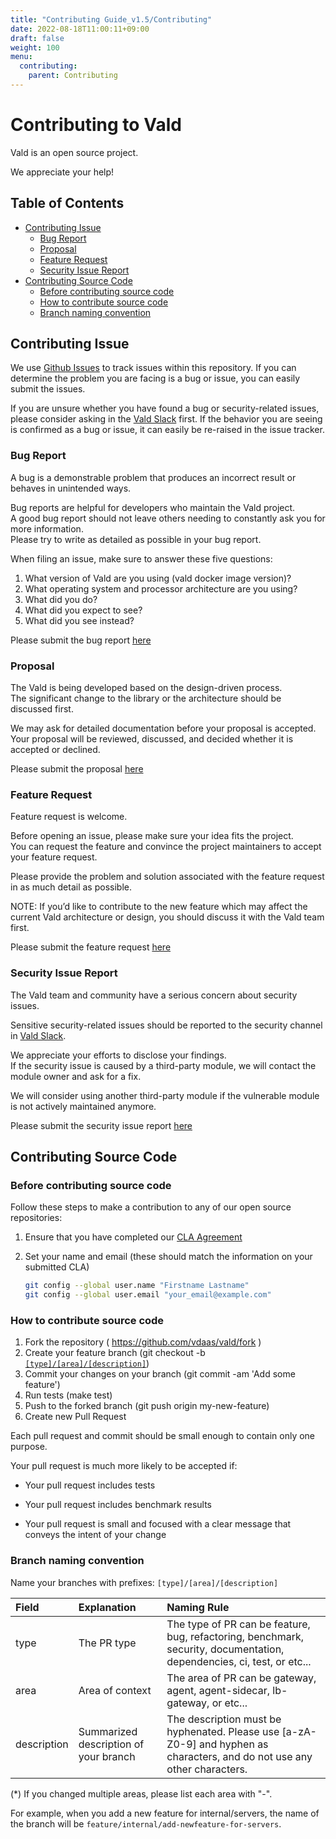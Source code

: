 ```yaml
---
title: "Contributing Guide_v1.5/Contributing"
date: 2022-08-18T11:00:11+09:00
draft: false
weight: 100
menu:
  contributing:
    parent: Contributing
---
```


# Contributing to Vald

Vald is an open source project.

We appreciate your help!

## Table of Contents

- [Contributing Issue](#contributing-issue)
  - [Bug Report](#bug-report)
  - [Proposal](#proposal)
  - [Feature Request](#feature-request)
  - [Security Issue Report](#security-issue-report)
- [Contributing Source Code](#contributing-source-code)
  - [Before contributing source code](#before-contributing-source-code)
  - [How to contribute source code](#how-to-contribute-source-code)
  - [Branch naming convention](#branch-naming-convention)

## Contributing Issue

We use [Github Issues](https://github.com/vdaas/vald/issues) to track issues within this repository.
If you can determine the problem you are facing is a bug or issue, you can easily submit the issues.

If you are unsure whether you have found a bug or security-related issues, please consider asking in the [Vald Slack](https://join.slack.com/t/vald-community/shared_invite/zt-db2ky9o4-R_9p2sVp8xRwztVa8gfnPA) first.
If the behavior you are seeing is confirmed as a bug or issue, it can easily be re-raised in the issue tracker.

### Bug Report

A bug is a demonstrable problem that produces an incorrect result or behaves in unintended ways.<br>

Bug reports are helpful for developers who maintain the Vald project.<br>
A good bug report should not leave others needing to constantly ask you for more information.<br>
Please try to write as detailed as possible in your bug report.

When filing an issue, make sure to answer these five questions:

1. What version of Vald are you using (vald docker image version)?
2. What operating system and processor architecture are you using?
3. What did you do?
4. What did you expect to see?
5. What did you see instead?

Please submit the bug report [here](https://github.com/vdaas/vald/issues/new?assignees=&labels=type%2Fbug%2C+priority%2Fmedium%2C+team%2Fcore&template=bug_report&title=)

### Proposal

The Vald is being developed based on the design-driven process.<br>
The significant change to the library or the architecture should be discussed first.

We may ask for detailed documentation before your proposal is accepted.<br>
Your proposal will be reviewed, discussed, and decided whether it is accepted or declined.

Please submit the proposal [here](https://github.com/vdaas/vald/issues/new?assignees=&labels=type%2Ffeature%2C+priority%2Flow%2C+team%2Fcore&template=feature_request&title=)

### Feature Request

Feature request is welcome.

Before opening an issue, please make sure your idea fits the project.<br>
You can request the feature and convince the project maintainers to accept your feature request.

Please provide the problem and solution associated with the feature request in as much detail as possible.

NOTE: If you’d like to contribute to the new feature which may affect the current Vald architecture or design, you should discuss it with the Vald team first.

Please submit the feature request [here](https://github.com/vdaas/vald/issues/new?assignees=&labels=type%2Ffeature%2C+priority%2Flow%2C+team%2Fcore&template=feature_request&title=)

### Security Issue Report

The Vald team and community have a serious concern about security issues.

Sensitive security-related issues should be reported to the security channel in [Vald Slack](https://join.slack.com/t/vald-community/shared_invite/zt-db2ky9o4-R_9p2sVp8xRwztVa8gfnPA).

We appreciate your efforts to disclose your findings.<br>
If the security issue is caused by a third-party module, we will contact the module owner and ask for a fix.

We will consider using another third-party module if the vulnerable module is not actively maintained anymore.

Please submit the security issue report [here](https://github.com/vdaas/vald/issues/new?assignees=&labels=type%2Fsecurity%2C+priority%2Fmedium%2C+team%2Fcore%2C+team%2Fsre&template=security_issue_report&title=)

## Contributing Source Code

### Before contributing source code

Follow these steps to make a contribution to any of our open source repositories:

1. Ensure that you have completed our [CLA Agreement](https://cla-assistant.io/vdaas/vald)
2. Set your name and email (these should match the information on your submitted CLA)

   ```bash
   git config --global user.name "Firstname Lastname"
   git config --global user.email "your_email@example.com"
   ```

### How to contribute source code

1. Fork the repository ( https://github.com/vdaas/vald/fork )
2. Create your feature branch (git checkout -b [`[type]/[area]/[description]`](#branch-naming-convention))
3. Commit your changes on your branch (git commit -am 'Add some feature')
4. Run tests (make test)
5. Push to the forked branch (git push origin my-new-feature)
6. Create new Pull Request

Each pull request and commit should be small enough to contain only one purpose.

Your pull request is much more likely to be accepted if:

- Your pull request includes tests

- Your pull request includes benchmark results

- Your pull request is small and focused with a clear message that conveys the intent of your change

### Branch naming convention

Name your branches with prefixes: `[type]/[area]/[description]`

| Field       | Explanation                           | Naming Rule                                                                                                               |
| :---------- | :------------------------------------ | :------------------------------------------------------------------------------------------------------------------------ |
| type        | The PR type                           | The type of PR can be feature, bug, refactoring, benchmark, security, documentation, dependencies, ci, test, or etc...    |
| area        | Area of context                       | The area of PR can be gateway, agent, agent-sidecar, lb-gateway, or etc...                                                |
| description | Summarized description of your branch | The description must be hyphenated. Please use [a-zA-Z0-9] and hyphen as characters, and do not use any other characters. |

(\*) If you changed multiple areas, please list each area with "-".

For example, when you add a new feature for internal/servers, the name of the branch will be `feature/internal/add-newfeature-for-servers`.
